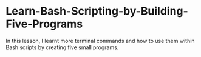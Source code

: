 # Learn-Bash-Scripting-by-Building-Five-Programs
  In this lesson, I learnt more terminal commands and how to use them within Bash scripts by creating five small programs.
